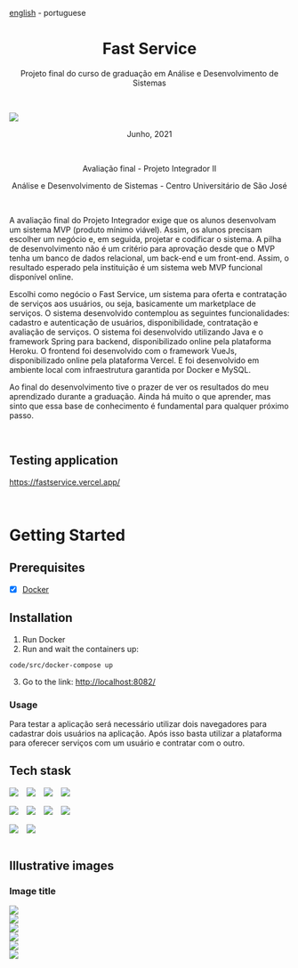 <!-- LANGUAGE -->
<!-- LANGUAGE -->
<!-- LANGUAGE -->
[english](README.md) -
portuguese
<br>  


<!-- HEADER -->
<!-- HEADER -->
<!-- HEADER -->
<h1 align="center">Fast Service</h1>
<p align="center">Projeto final do curso de graduação em Análise e Desenvolvimento de Sistemas</p>
<br>  

<p align="center">
        <img    style="margin: auto; display: block;"
                src="./resources/logo.jpg"/>
</p>

<!-- DATE -->
<!-- DATE -->
<!-- DATE -->
<p align="center">
        <span>Junho</span>,
        <span>2021</span></p>
<br>


<!-- LOCAL -->
<!-- LOCAL -->
<!-- LOCAL -->
<p align="center">
        <span>Avaliação final</span> -
        <span>Projeto Integrador II</span></p>
<p align="center">
        <span>Análise e Desenvolvimento de Sistemas</span> -
        <span>Centro Universitário de São José</span></p>
<br>


<!-- TEXT -->
<!-- TEXT -->
<!-- TEXT -->
<!-- goals -->
<!--  just objectives, no results or opinions.-->
<p align="left">A avaliação final do Projeto Integrador exige que os alunos desenvolvam um sistema MVP (produto mínimo viável). Assim, os alunos precisam escolher um negócio e, em seguida, projetar e codificar o sistema. A pilha de desenvolvimento não é um critério para aprovação desde que o MVP tenha um banco de dados relacional, um back-end e um front-end. Assim, o resultado esperado pela instituição é um sistema web MVP funcional disponível online.</p>
<!-- results -->
<!-- just results, no objectives or opinions -->
<p align="left">Escolhi como negócio o Fast Service, um sistema para oferta e contratação de serviços aos usuários, ou seja, basicamente um marketplace de serviços. O sistema desenvolvido contemplou as seguintes funcionalidades: cadastro e autenticação de usuários, disponibilidade, contratação e avaliação de serviços. O sistema foi desenvolvido utilizando Java e o framework Spring para backend, disponibilizado online pela plataforma Heroku. O frontend foi desenvolvido com o framework VueJs, disponibilizado online pela plataforma Vercel. E foi desenvolvido em ambiente local com infraestrutura garantida por Docker e MySQL.</p>
<!-- conclusion -->
<!-- just opinions, no objectives or results -->
<p align="left">Ao final do desenvolvimento tive o prazer de ver os resultados do meu aprendizado durante a graduação. Ainda há muito o que aprender, mas sinto que essa base de conhecimento é fundamental para qualquer próximo passo.</p>
<br>

<!-- TEST -->
<!-- TEST -->
<!-- TEST -->
## Testing application
https://fastservice.vercel.app/

</br>


<!-- GUIDES -->
<!-- GUIDES -->
<!-- GUIDES -->
# Getting Started

## Prerequisites
- [x] <a href="https://www.docker.com/">Docker</a>

##  Installation
1. Run Docker 
2. Run and wait the containers up: 
```
code/src/docker-compose up
```
3. Go to the link: <a href="">http://localhost:8082/</a> 


### Usage 
<!-- conclusion -->
<p align="left">Para testar a aplicação será necessário utilizar dois navegadores para cadastrar dois usuários na aplicação. Após isso basta utilizar a plataforma para oferecer serviços com um usuário e contratar com o outro.</p>


<!-- TECH -->
<!-- TECH -->
<!-- TECH -->
## Tech stask
<div style="display: flex; justify-content: left;">
        <img    style="margin-right: 15px;"
                src="https://img.shields.io/badge/Java-ED8B00?style=for-the-badge&logo=java&logoColor=white"/>
        <img    style="margin-right: 15px;"
                src="https://img.shields.io/badge/Spring-6DB33F?style=for-the-badge&logo=spring&logoColor=white"/>
        <img    style="margin-right: 15px;"
                src="https://img.shields.io/badge/Spring_Boot-F2F4F9?style=for-the-badge&logo=spring-boot"/>
        <img    style="margin-right: 15px;"
                src="https://img.shields.io/badge/Hibernate-59666C?style=for-the-badge&logo=Hibernate&logoColor=white"/>
</div>
<br>
<div style="display: flex; justify-content: left;">
        <img    style="margin-right: 15px;"
                src="https://img.shields.io/badge/Vue.js-35495E?style=for-the-badge&logo=vue.js&logoColor=4FC08D"/>
        <img    style="margin-right: 15px;"
                src="https://img.shields.io/badge/HTML5-E34F26?style=for-the-badge&logo=html5&logoColor=white"/>
        <img    style="margin-right: 15px;"
                src="https://img.shields.io/badge/CSS3-1572B6?style=for-the-badge&logo=css3&logoColor=white"/>
        <img    style="margin-right: 15px;"
                src="https://img.shields.io/badge/JavaScript-F7DF1E?style=for-the-badge&logo=javascript&logoColor=black"/>
</div>
<br>
<div style="display: flex; justify-content: left;">
        <img    style="margin-right: 15px;"
                src="https://img.shields.io/badge/Docker-2496ED?style=for-the-badge&logo=docker&logoColor=white"/>
        <img    style="margin-right: 15px;"
                src="https://img.shields.io/badge/MySQL-00000F?style=for-the-badge&logo=mysql&logoColor=white"/>
</div>
<br>


<!-- IMAGES -->
<!-- IMAGES -->
<!-- IMAGES -->
## Illustrative images

### Image title
<div>
        <img    style="margin: 0; "
                src="./resources/fastservice_01.png"/>
</div>
<div>
        <img    style="margin: 0; "
                src="./resources/fastservice_03a.png"/>
</div>
<div>
        <img    style="margin: 0; "
                src="./resources/fastservice_04b.png"/>
</div>
<div>
        <img    style="margin: 0; "
                src="./resources/fastservice_05.png"/>
</div>
<div>
        <img    style="margin: 0; "
                src="./resources/fastservice_06b.png"/>
</div>
<div>
        <img    style="margin: 0; "
                src="./resources/fastservice_08b.png"/>
</div>